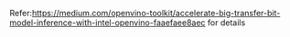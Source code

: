 Refer:https://medium.com/openvino-toolkit/accelerate-big-transfer-bit-model-inference-with-intel-openvino-faaefaee8aec for details
